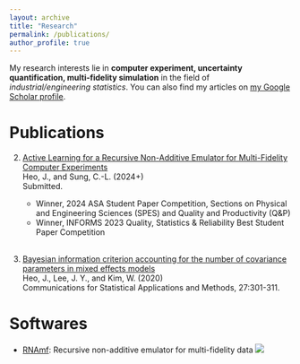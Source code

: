 ```yaml
---
layout: archive
title: "Research"
permalink: /publications/
author_profile: true
---
```


My research interests lie in **computer experiment, uncertainty quantification, multi-fidelity simulation** in the field of *industrial/engineering statistics*. You can also find my articles on [my Google Scholar profile](https://scholar.google.com/citations?user=3KWFrYAAAAAJ&hl=en).


Publications
======
2. [Active Learning for a Recursive Non-Additive Emulator for Multi-Fidelity Computer Experiments](https://arxiv.org/abs/2309.11772)
<br> Heo, J., and Sung, C.-L. (2024+)
<br> Submitted.
   * Winner, 2024 ASA Student Paper Competition, Sections on Physical and Engineering Sciences (SPES) and Quality and Productivity (Q&P)
   * Winner, INFORMS 2023 Quality, Statistics & Reliability Best Student Paper Competition
<br> <br> 

1. [Bayesian information criterion accounting for the number of covariance parameters in mixed effects models](http://www.csam.or.kr/journal/view.html?doi=10.29220/CSAM.2020.27.3.301)
<br> Heo, J., Lee, J. Y., and Kim, W. (2020)
<br> Communications for Statistical Applications and Methods, 27:301-311.


Softwares
======
* [RNAmf](https://cran.r-project.org/web/packages/RNAmf/index.html): Recursive non-additive emulator for multi-fidelity data
![](https://cranlogs.r-pkg.org/badges/grand-total/RNAmf)
